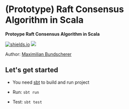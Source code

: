 # (Prototype) Raft Consensus Algorithm in Scala

**Protoype Raft Consensus Algorithm in Scala**

[![shields.io](http://img.shields.io/badge/license-Apache2-blue.svg)](http://www.apache.org/licenses/LICENSE-2.0.txt)
![](https://github.com/maxbundscherer/prototype-scala-raft/workflows/CI%20Test/badge.svg)

Author: [Maximilian Bundscherer](https://bundscherer-online.de)

## Let's get started

- You need [sbt](https://www.scala-sbt.org/) to build and run project

- Run: ``sbt run``
- Test: ``sbt test``
